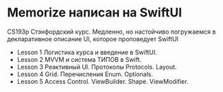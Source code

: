 # Memorize написан на SwiftUI
CS193p Стэнфордский курс. Медленно, но настойчиво погружаемся в декларативное описание UI, которое проповедует SwiftUI

- Lesson 1 Логистика курса и введение в SwiftUI.
- Lesson 2 MVVM и система ТИПОВ в Swift.
- Lesson 3 Реактивный UI. Протоколы Protocols.  Layout.
- Lesson 4 Grid. Перечисления Enum. Optionals.
- Lesson 5 Access Control. ViewBuilder. Shape. ViewModifier. 
